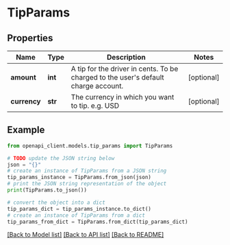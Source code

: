 # TipParams


## Properties

Name | Type | Description | Notes
------------ | ------------- | ------------- | -------------
**amount** | **int** | A tip for the driver in cents. To be charged to the user&#39;s default charge account. | [optional] 
**currency** | **str** | The currency in which you want to tip. e.g. USD | [optional] 

## Example

```python
from openapi_client.models.tip_params import TipParams

# TODO update the JSON string below
json = "{}"
# create an instance of TipParams from a JSON string
tip_params_instance = TipParams.from_json(json)
# print the JSON string representation of the object
print(TipParams.to_json())

# convert the object into a dict
tip_params_dict = tip_params_instance.to_dict()
# create an instance of TipParams from a dict
tip_params_from_dict = TipParams.from_dict(tip_params_dict)
```
[[Back to Model list]](../README.md#documentation-for-models) [[Back to API list]](../README.md#documentation-for-api-endpoints) [[Back to README]](../README.md)



